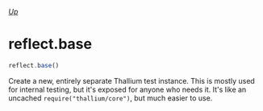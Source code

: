 *[Up](../reflection.md)*

# reflect.base

```js
reflect.base()
```

Create a new, entirely separate Thallium test instance. This is mostly used for internal testing, but it's exposed for anyone who needs it. It's like an uncached `require("thallium/core")`, but much easier to use.
